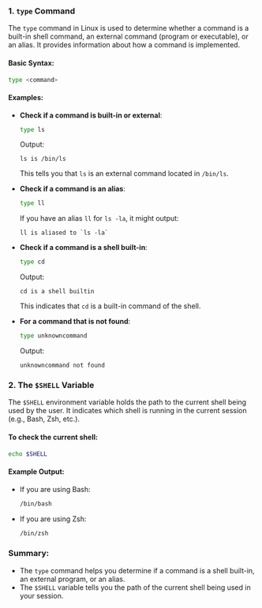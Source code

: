 ### 1. **`type` Command**
The `type` command in Linux is used to determine whether a command is a built-in shell command, an external command (program or executable), or an alias. It provides information about how a command is implemented.

#### Basic Syntax:
```bash
type <command>
```

#### Examples:

- **Check if a command is built-in or external**:
   ```bash
   type ls
   ```
   Output:
   ```
   ls is /bin/ls
   ```
   This tells you that `ls` is an external command located in `/bin/ls`.

- **Check if a command is an alias**:
   ```bash
   type ll
   ```
   If you have an alias `ll` for `ls -la`, it might output:
   ```
   ll is aliased to `ls -la`
   ```

- **Check if a command is a shell built-in**:
   ```bash
   type cd
   ```
   Output:
   ```
   cd is a shell builtin
   ```
   This indicates that `cd` is a built-in command of the shell.

- **For a command that is not found**:
   ```bash
   type unknowncommand
   ```
   Output:
   ```
   unknowncommand not found
   ```

### 2. **The `$SHELL` Variable**
The `$SHELL` environment variable holds the path to the current shell being used by the user. It indicates which shell is running in the current session (e.g., Bash, Zsh, etc.).

#### To check the current shell:
```bash
echo $SHELL
```

#### Example Output:
- If you are using Bash:
  ```bash
  /bin/bash
  ```
- If you are using Zsh:
  ```bash
  /bin/zsh
  ```

### Summary:
- The `type` command helps you determine if a command is a shell built-in, an external program, or an alias.
- The `$SHELL` variable tells you the path of the current shell being used in your session.
